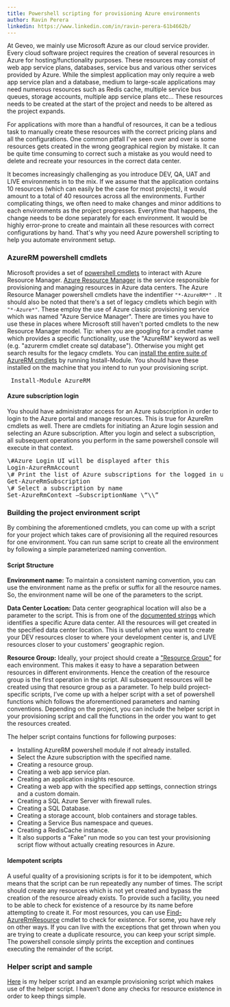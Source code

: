 ```yaml
---
title: Powershell scripting for provisioning Azure environments
author: Ravin Perera
linkedin: https://www.linkedin.com/in/ravin-perera-61b4662b/
---
```


At Geveo, we mainly use Microsoft Azure as our cloud service provider. Every cloud software project requires the creation of several resources in Azure for hosting/functionality purposes. These resources may consist of web app service plans, databases, service bus and various other services provided by Azure. While the simplest application may only require a web app service plan and a database, medium to large-scale applications may need numerous resources such as Redis cache, multiple service bus queues, storage accounts, multiple app service plans etc... These resources needs to be created at the start of the project and needs to be altered as the project expands.

For applications with more than a handful of resources, it can be a tedious task to manually create these resources with the correct pricing plans and all the configurations. One common pitfall I've seen over and over is some resources gets created in the wrong geographical region by mistake. It can be quite time consuming to correct such a mistake as you would need to delete and recreate your resources in the correct data center.

It becomes increasingly challenging as you introduce DEV, QA, UAT and LIVE environments in to the mix. If we assume that the application contains 10 resources (which can easily be the case for most projects), it would amount to a total of 40 resources across all the environments. Further complicating things, we often need to make changes and minor additions to each environments as the project progresses. Everytime that happens, the change needs to be done separately for each environment.
It would be highly error-prone to create and maintain all these resources with correct configurations by hand. That's why you need Azure powershell scripting to help you automate environment setup.

### AzureRM powershell cmdlets

Microsoft provides a set of [powershell cmdlets] to interact with Azure Resource Manager. [Azure Resource Manager] is the service responsible for provisioning and managing resources in Azure data centers. The Azure Resource Manager powershell cmdlets have the indentifier <code>"\*-AzureRM\*" </code>.
It should also be noted that there's a set of legacy cmdlets which begin with <code>"\*-Azure\*"</code>. These employ the use of Azure classic provisioning service which was named "Azure Service Manager". There are times you have to use these in places where Microsoft still haven't ported cmdlets to the new Resource Manager model.
Tip: when you are googling for a cmdlet name which provides a specific functionality, use the "AzureRM" keyword as well (e.g. "azurerm cmdlet create sql database"). Otherwise you might get search results for the legacy cmdlets.
You can [install the entire suite of AzureRM cmdlets] by running Install-Module. You should have these installed on the machine that you intend to run your provisioning script.
<pre>
 Install-Module AzureRM
</pre>

#### Azure subscription login
You should have administrator access for an Azure subscription in order to login to the Azure portal and manage resources. This is true for AzureRm cmdlets as well. There are cmdlets for initiating an Azure login session and selecting an Azure subscription. After you login and select a subscription, all subsequent operations you perform in the same powershell console will execute in that context.
<pre>
\#Azure Login UI will be displayed after this
Login-AzureRmAccount
\# Print the list of Azure subscriptions for the logged in user
Get-AzureRmSubscription
\# Select a subscription by name
Set-AzureRmContext –SubscriptionName \“\<subscription name\>\”
</pre>

### Building the project environment script
By combining the aforementioned cmdlets, you can come up with a script for your project which takes care of provisioning all the required resources for one environment. You can run same script to create all the environment by following a simple parameterized naming convention.

#### Script Structure
<b>Environment name:</b> To maintain a consistent naming convention, you can use the environment name as the prefix or suffix for all the resource names. So, the environment name will be one of the parameters to the script.

<b>Data Center Location:</b> Data center geographical location will also be a parameter to the script. This is from one of the [documented strings] which identifies a specific Azure data center. All the resources will get created in the specified data center location. This is useful when you want to create your DEV resources closer to where your development center is, and LIVE resources closer to your customers' geographic region.

<b>Resource Group:</b> Ideally, your project should create a ["Resource Group"] for each environment. This makes it easy to have a separation between resources in different environments. Hence the creation of the resource group is the first operation in the script. All subsequent resources will be created using that resource group as a parameter.
To help build project-specific scripts, I’ve come up with a helper script with a set of powershell functions which follows the aforementioned parameters and naming conventions. Depending on the project, you can include the helper script in your provisioning script and call the functions in the order you want to get the resources created.

The helper script contains functions for following purposes:

* Installing AzureRM powershell module if not already installed.
* Select the Azure subscription with the specified name.
* Creating a resource group.
* Creating a web app service plan.
* Creating an application insights resource.
* Creating a web app with the specified app settings, connection strings and a custom domain.
* Creating a SQL Azure Server with firewall rules.
* Creating a SQL Database.
* Creating a storage account, blob containers and storage tables.
* Creating a Service Bus namespace and queues.
* Creating a RedisCache instance.
* It also supports a “Fake” run mode so you can test your provisioning script flow without actually creating resources in Azure.

#### Idempotent scripts
A useful quality of a provisioning scripts is for it to be idempotent, which means that the script can be run repeatedly any number of times. The script should create any resources which is not yet created and bypass the creation of the resource already exists.
To provide such a facility, you need to be able to check for existence of a resource by its name before attempting to create it. For most resources, you can use [Find-AzureRmResource] cmdlet to check for existence. For some, you have rely on other ways. If you can live with the exceptions that get thrown when you are trying to create a duplicate resource, you can keep your script simple. The powershell console simply prints the exception and continues executing the remainder of the script.

### Helper script and sample
[Here] is my helper script and an example provisioning script which makes use of the helper script. I haven’t done any checks for resource existence in order to keep things simple.


[//]: #comments 
   [powershell cmdlets]:<https://docs.microsoft.com/en-us/azure/azure-resource-manager/powershell-azure-resource-manager>
   [Azure Resource Manager]:<https://docs.microsoft.com/en-us/azure/azure-resource-manager/resource-group-overview>
   [install the entire suite of AzureRM cmdlets]:<https://docs.microsoft.com/en-us/powershell/azure/install-azurerm-ps?view=azurermps-4.1.0>
   [documented strings]:<https://docs.microsoft.com/en-us/powershell/module/azurerm.resources/get-azurermlocation?view=azurermps-4.1.0>
   ["Resource Group"]:<https://docs.microsoft.com/en-us/azure/azure-resource-manager/resource-group-overview#resource-groups>
   [Find-AzureRmResource]:<https://docs.microsoft.com/en-us/azure/azure-resource-manager/powershell-azure-resource-manager#search-for-resources>
   [Here]:<https://github.com/GeveoAu/BlogRepos/tree/master/PowerShell%20Scripts>
   


